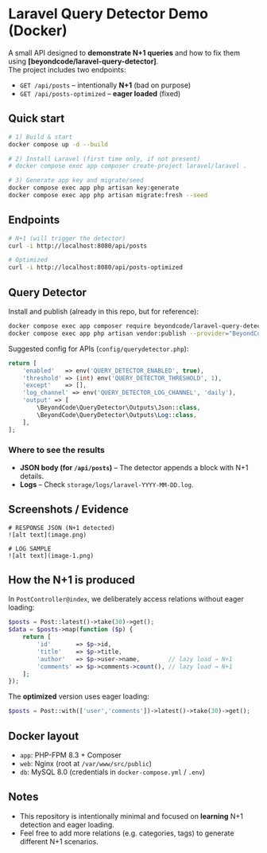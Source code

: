 # Laravel Query Detector Demo (Docker)

A small API designed to **demonstrate N+1 queries** and how to fix them using **[beyondcode/laravel-query-detector]**.  
The project includes two endpoints:
- `GET /api/posts` – intentionally **N+1** (bad on purpose)
- `GET /api/posts-optimized` – **eager loaded** (fixed)

## Quick start

```bash
# 1) Build & start
docker compose up -d --build

# 2) Install Laravel (first time only, if not present)
# docker compose exec app composer create-project laravel/laravel .

# 3) Generate app key and migrate/seed
docker compose exec app php artisan key:generate
docker compose exec app php artisan migrate:fresh --seed
```

## Endpoints

```bash
# N+1 (will trigger the detector)
curl -i http://localhost:8080/api/posts

# Optimized
curl -i http://localhost:8080/api/posts-optimized
```

## Query Detector

Install and publish (already in this repo, but for reference):
```bash
docker compose exec app composer require beyondcode/laravel-query-detector --dev
docker compose exec app php artisan vendor:publish --provider="BeyondCode\QueryDetector\QueryDetectorServiceProvider" --force
```

Suggested config for APIs (`config/querydetector.php`):
```php
return [
    'enabled'   => env('QUERY_DETECTOR_ENABLED', true),
    'threshold' => (int) env('QUERY_DETECTOR_THRESHOLD', 1),
    'except'    => [],
    'log_channel' => env('QUERY_DETECTOR_LOG_CHANNEL', 'daily'),
    'output' => [
        \BeyondCode\QueryDetector\Outputs\Json::class,
        \BeyondCode\QueryDetector\Outputs\Log::class,
    ],
];
```

### Where to see the results
- **JSON body (for `/api/posts`)** – The detector appends a block with N+1 details.  
- **Logs** – Check `storage/logs/laravel-YYYY-MM-DD.log`.

## Screenshots / Evidence

```
# RESPONSE JSON (N+1 detected)
![alt text](image.png)
```

```
# LOG SAMPLE
![alt text](image-1.png)
```

## How the N+1 is produced

In `PostController@index`, we deliberately access relations without eager loading:
```php
$posts = Post::latest()->take(30)->get();
$data = $posts->map(function ($p) {
    return [
        'id'       => $p->id,
        'title'    => $p->title,
        'author'   => $p->user->name,        // lazy load → N+1
        'comments' => $p->comments->count(), // lazy load → N+1
    ];
});
```

The **optimized** version uses eager loading:
```php
$posts = Post::with(['user','comments'])->latest()->take(30)->get();
```

## Docker layout

- `app`: PHP-FPM 8.3 + Composer
- `web`: Nginx (root at `/var/www/src/public`)
- `db`: MySQL 8.0 (credentials in `docker-compose.yml` / `.env`)

## Notes

- This repository is intentionally minimal and focused on **learning** N+1 detection and eager loading.
- Feel free to add more relations (e.g. categories, tags) to generate different N+1 scenarios.



